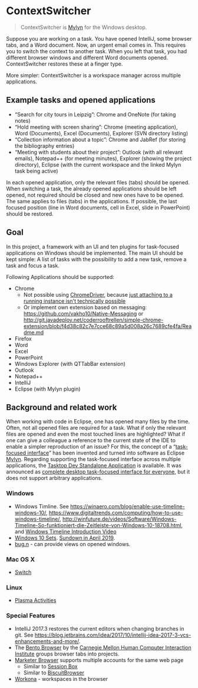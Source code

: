 # ContextSwitcher

> ContextSwitcher is [Mylyn](https://www.eclipse.org/mylyn/) for the Windows desktop.

Suppose you are working on a task.
You have opened IntelliJ, some browser tabs, and a Word document.
Now, an urgent email comes in.
This requires you to switch the context to another task.
When you left that task, you had different browser windows and different Word documents opened.
ContextSwitcher restores these at a finger type.

More simpler: ContextSwitcher is a workspace manager across multiple applications.

## Example tasks and opened applications

* “Search for city tours in Leipzig”: Chrome and OneNote (for taking notes)
* “Hold meeting with screen sharing”: Chrome (meeting application), Word (Documents), Excel (Documents), Explorer (SVN directory listing)
* “Collection information about a topic”: Chrome and JabRef (for storing the bibliography entries)
* “Meeting with students about their project”: Outlook (with all relevant emails), Notepad++ (for meeting minutes), Explorer (showing the project directory), Eclipse (with the current workspace and the linked Mylyn task being active)

In each opened application, only the relevant files (tabs) should be opened.
When switching a task, the already opened applications should be left opened, not required should be closed and new ones have to be opened.
The same applies to files (tabs) in the applications.
If possible, the last focused position (line in Word documents, cell in Excel, slide in PowerPoint) should be restored.

## Goal

In this project, a framework with an UI and ten plugins for task-focused applications on Windows should be implemented.
The main UI should be kept simple:
A list of tasks with the possibility to add a new task, remove a task and focus a task.

Following Applications should be supported:

* Chrome
  - Not possible using [ChromeDriver](https://sites.google.com/a/chromium.org/chromedriver/downloads), because [just attaching to a running instance isn't technically possible](https://github.com/seleniumhq/selenium-google-code-issue-archive/issues/18#issuecomment-191402419) 
  - Or implement own extension based on messaging: https://github.com/vakho10/Native-Messaging or http://git.javadeploy.net/coderrooftrellen/simple-chrome-extension/blob/f4d38c82c7e7cce68c89a5d008a26c7689cfe4fa/Readme.md
* Firefox
* Word
* Excel
* PowerPoint
* Windows Explorer (with QTTabBar extension)
* Outlook
* Notepad++
* IntelliJ
* Eclipse (with Mylyn plugin)

## Background and related work

When working with code in Eclipse, one has opened many files by the time.
Often, not all opened files are required for a task.
What if only the relevant files are opened and even the most touched lines are highlighted?
What if one can give a colleague a reference to the current state of the IDE to enable a simpler reproduction of an issue?
For this, the concept of a “[task-focused interface](https://en.wikipedia.org/wiki/Task-focused_interface)” has been invented and turned into software as Eclipse [Mylyn](https://www.eclipse.org/mylyn/). 
Regarding supporting the task-focused interface across multiple applications, the [Tasktop Dev Standalone Application](http://www.tasktop.com/node/1176/) is available.
It was announced as [complete desktop task-focused interface for everyone](https://www.infoq.com/news/2008/02/tasktop-10), but it does not support arbitrary applications.

### Windows

* Windows Timline. See <https://winaero.com/blog/enable-use-timeline-windows-10/>, <https://www.digitaltrends.com/computing/how-to-use-windows-timeline/>, <http://winfuture.de/videos/Software/Windows-Timeline-So-funktioniert-die-Zeitleiste-von-Windows-10-18708.html>, and [Windows Timeline Introduction Video](https://youtu.be/jV09HpVj4gg?t=123)
* [Windows 10 Sets](https://insider.windows.com/de-de/articles/introducing-sets/).
  [Sundown in April 2019](https://www.heise.de/newsticker/meldung/Bedienkonzept-Microsoft-beerdigt-Sets-fuer-Windows-10-4404211.html).
* [bug.n](https://github.com/fuhsjr00/bug.n) - can provide views on opened windows.

### Mac OS X

* [Switch](https://github.com/numist/Switch)

### Linux

* [Plasma Activities](https://wiki.ubuntuusers.de/Plasma/Aktivit%C3%A4ten/)

### Special Features

* IntelliJ 2017.3 restores the current editors when changing branches in git.
  See <https://blog.jetbrains.com/idea/2017/10/intellij-idea-2017-3-vcs-enhancements-and-more/>.
* The [Bento Browser](https://bentobrowser.com/) by the [Carnegie Mellon Human Computer Interaction Institute](https://hcii.cmu.edu/) groups browser tabs into projects.
* [Marketer Browser](https://www.marketerbrowser.com/) supports multiple accounts for the same web page
  * Similar to [Session Box](https://sessionbox.io/)
  * Similar to [BiscuitBrowser](https://eatbiscuit.com/)
* [Workona](https://workona.com/) - workspaces in the browser

